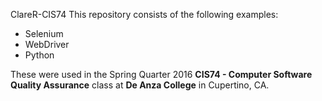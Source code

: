 ClareR-CIS74
This repository consists of the following examples:
* Selenium
* WebDriver
* Python 
  
These were used in the Spring Quarter 2016 **CIS74 - Computer Software Quality Assurance** class at __De Anza College__ in Cupertino, CA.
